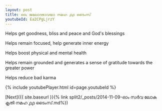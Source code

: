 ```yaml
---
layout: post
title: ഓം ജലോദഭാവയാ നമഹ ൧൧ ടൈംസ്
youtubeId: Ea2CPgLjrzY
---
```

 
 
Helps get goodness, bliss and peace and God's blessings
 
Helps remain focused, help generate inner energy 
 
Helps boost physical and mental health 
 
Helps remain grounded and generates a sense of gratitude towards the greater power 
 
Helps reduce bad karma
 
 
 
 


{% include youtubePlayer.html id=page.youtubeId %}
 
[Next]({{ site.baseurl }}{% link  split2/_posts/2014-11-09-ഓം സർവ ലോക കൃതി നമഹ ൧൧ ടൈംസ്.md%})
 
